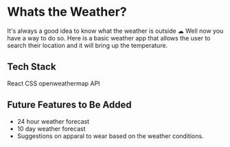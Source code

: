 # Whats the Weather?

It's always a good idea to know what the weather is outside ☁ Well now you have a way to do so.  Here is a basic weather app that allows the user to search their location and it will bring up the temperature.  

## Tech Stack

React
CSS
openweathermap API

## Future Features to Be Added

- 24 hour weather forecast
- 10 day weather forecast
- Suggestions on apparal to wear based on the weather conditions.
